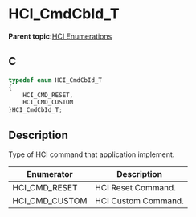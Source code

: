 # HCI\_CmdCbId\_T

**Parent topic:**[HCI Enumerations](GUID-0131F3BC-75FC-480E-8EE4-A1C59FDA2977.md)

## C

```c
typedef enum HCI_CmdCbId_T
{
    HCI_CMD_RESET,
    HCI_CMD_CUSTOM
}HCI_CmdCbId_T;
```

## Description

Type of HCI command that application implement.

|Enumerator|Description|
|----------|-----------|
|HCI\_CMD\_RESET|HCI Reset Command.|
|HCI\_CMD\_CUSTOM|HCI Custom Command.|

